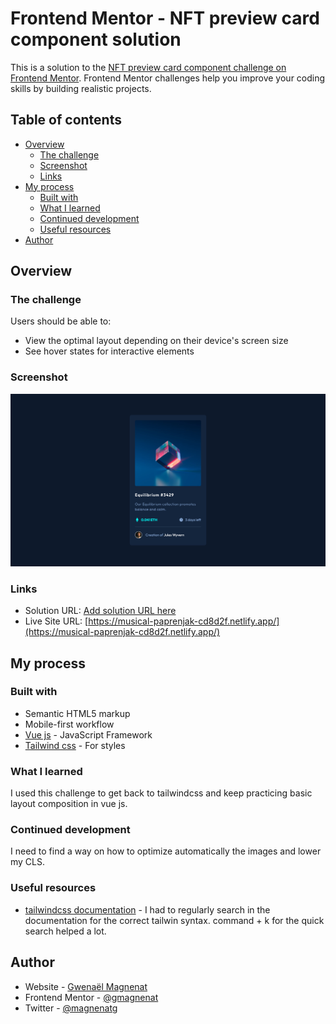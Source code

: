 # Frontend Mentor - NFT preview card component solution

This is a solution to the [NFT preview card component challenge on Frontend Mentor](https://www.frontendmentor.io/challenges/nft-preview-card-component-SbdUL_w0U). Frontend Mentor challenges help you improve your coding skills by building realistic projects.

## Table of contents

- [Overview](#overview)
  - [The challenge](#the-challenge)
  - [Screenshot](#screenshot)
  - [Links](#links)
- [My process](#my-process)
  - [Built with](#built-with)
  - [What I learned](#what-i-learned)
  - [Continued development](#continued-development)
  - [Useful resources](#useful-resources)
- [Author](#author)

## Overview

### The challenge

Users should be able to:

- View the optimal layout depending on their device's screen size
- See hover states for interactive elements

### Screenshot

![](./screenshot.png)

### Links

- Solution URL: [Add solution URL here](https://your-solution-url.com)
- Live Site URL: [https://musical-paprenjak-cd8d2f.netlify.app/](https://musical-paprenjak-cd8d2f.netlify.app/)

## My process

### Built with

- Semantic HTML5 markup
- Mobile-first workflow
- [Vue js](https://vuejs.org/) - JavaScript Framework
- [Tailwind css](https://tailwindcss.com/) - For styles

### What I learned

I used this challenge to get back to tailwindcss and keep practicing basic layout composition in vue js.

### Continued development

I need to find a way on how to optimize automatically the images and lower my CLS.

### Useful resources

- [tailwindcss documentation](https://tailwindcss.com/docs/installation) - I had to regularly search in the documentation for the correct tailwin syntax. command + k for the quick search helped a lot.

## Author

- Website - [Gwenaël Magnenat](https://www.linkedin.com/in/gmagnenat/)
- Frontend Mentor - [@gmagnenat](https://www.frontendmentor.io/profile/gmagnenat)
- Twitter - [@magnenatg](https://www.twitter.com/magnenatg)
